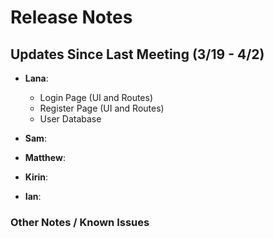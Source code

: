 # Release Notes

## Updates Since Last Meeting (3/19 - 4/2)

- **Lana**:

  - Login Page (UI and Routes)
  - Register Page (UI and Routes)
  - User Database

- **Sam**:

- **Matthew**:

- **Kirin**:

- **Ian**:

### Other Notes / Known Issues
